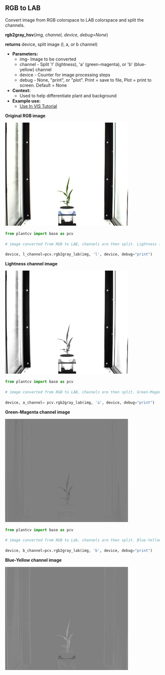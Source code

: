 ## RGB to LAB

Convert image from RGB colorspace to LAB colorspace and split the channels.

**rgb2gray_hsv**(*img, channel, device, debug=None*)

**returns** device, split image (l, a, or b channel)

- **Parameters:**
    - img- Image to be converted
    - channel - Split 'l' (lightness), 'a' (green-magenta), or 'b' (blue-yellow) channel
    - device - Counter for image processing steps
    - debug - None, "print", or "plot". Print = save to file, Plot = print to screen. Default = None
- **Context:**
    - Used to help differentiate plant and background
- **Example use:**
    - [Use In VIS Tutorial](vis_tutorial.md)

**Original RGB image**

![Screenshot](img/documentation_images/rgb2lab/original_image.jpg)

```python
from plantcv import base as pcv

# image converted from RGB to LAB, channels are then split. Lightness ('l') channel is outputed.

device, l_channel=pcv.rgb2gray_lab(img, 'l', device, debug="print")
```

**Lightness channel image**

![Screenshot](img/documentation_images/rgb2lab/lab_lightness.jpg)

```python
from plantcv import base as pcv

# image converted from RGB to LAB, channels are then split. Green-Magenta ('a') channel is outputed.

device, a_channel= pcv.rgb2gray_lab(img, 'a', device, debug="print")
```

**Green-Magenta channel image**

![Screenshot](img/documentation_images/rgb2lab/lab_green-magenta.jpg)
   
```python
from plantcv import base as pcv

# image converted from RGB to Lab, channels are then split. Blue-Yellow ('b') channel is outputed.

device, b_channel=pcv.rgb2gray_lab(img, 'b', device, debug="print")
```

**Blue-Yellow channel image**

![Screenshot](img/documentation_images/rgb2lab/lab_blue-yellow.jpg)

